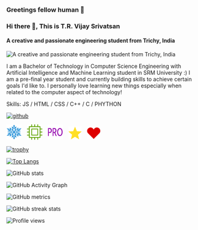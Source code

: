 ### Greetings fellow human 👋

<!--
**VijaySrivatsan/VijaySrivatsan** is a ✨ _special_ ✨ repository because its `README.md` (this file) appears on your GitHub profile.

Here are some ideas to get you started:

- 🔭 I’m currently working on ...
- 🌱 I’m currently learning ...
- 👯 I’m looking to collaborate on ...
- 🤔 I’m looking for help with ...
- 💬 Ask me about ...
- 📫 How to reach me: ...
- 😄 Pronouns: ...
- ⚡ Fun fact: ...
-->
### Hi there 👋, This is T.R. Vijay Srivatsan
#### A creative and passionate engineering student from Trichy, India 
![A creative and passionate engineering student from Trichy, India ](https://arturssmirnovs.github.io/github-profile-readme-generator/images/banner.png)

I am a Bachelor of Technology in Computer Science Engineering with Artificial Intelligence and Machine Learning student in SRM University :) I am a pre-final year student and currently building skills to achieve certain goals I'd like to. I personally love learning new things especially when related to the computer aspect of technology! 

Skills: JS / HTML / CSS / C++ / C / PHYTHON



[<img src='https://cdn.jsdelivr.net/npm/simple-icons@3.0.1/icons/github.svg' alt='github' height='40'>](https://github.com/VijaySrivatsan)  

<a href='https://archiveprogram.github.com/'><img src='https://raw.githubusercontent.com/acervenky/animated-github-badges/master/assets/acbadge.gif' width='40' height='40'></a> <a href='https://docs.github.com/en/developers'><img src='https://raw.githubusercontent.com/acervenky/animated-github-badges/master/assets/devbadge.gif' width='40' height='40'></a> <a href='https://github.com/pricing'><img src='https://raw.githubusercontent.com/acervenky/animated-github-badges/master/assets/pro.gif' width='40' height='40'></a> <a href='https://stars.github.com/'><img src='https://raw.githubusercontent.com/acervenky/animated-github-badges/master/assets/starbadge.gif' width='35' height='35'></a> <a href='https://docs.github.com/en/github/supporting-the-open-source-community-with-github-sponsors'><img src='https://raw.githubusercontent.com/acervenky/animated-github-badges/master/assets/sponsorbadge.gif' width='35' height='35'></a> 

[![trophy](https://github-profile-trophy.vercel.app/?username=VijaySrivatsan)](https://github.com/ryo-ma/github-profile-trophy)

[![Top Langs](https://github-readme-stats.vercel.app/api/top-langs/?username=VijaySrivatsan)](https://github.com/anuraghazra/github-readme-stats)

![GitHub stats](https://github-readme-stats.vercel.app/api?username=VijaySrivatsan&show_icons=true)  

![GitHub Activity Graph](https://activity-graph.herokuapp.com/graph?username=VijaySrivatsan)  

![GitHub metrics](https://metrics.lecoq.io/VijaySrivatsan)  

![GitHub streak stats](https://github-readme-streak-stats.herokuapp.com/?user=VijaySrivatsan)  

![Profile views](https://gpvc.arturio.dev/VijaySrivatsan)  
